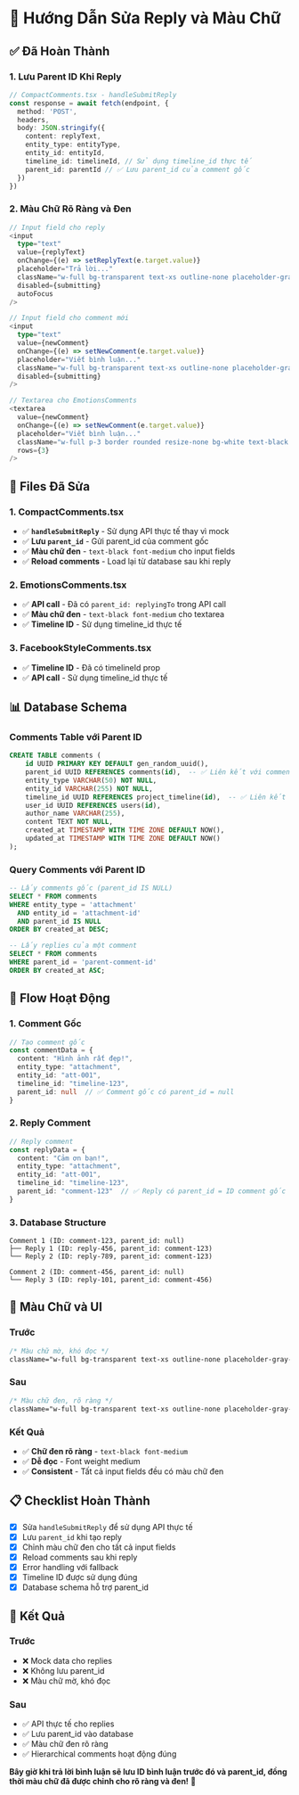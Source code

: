 # 💬 Hướng Dẫn Sửa Reply và Màu Chữ

## ✅ **Đã Hoàn Thành**

### **1. Lưu Parent ID Khi Reply**
```typescript
// CompactComments.tsx - handleSubmitReply
const response = await fetch(endpoint, {
  method: 'POST',
  headers,
  body: JSON.stringify({
    content: replyText,
    entity_type: entityType,
    entity_id: entityId,
    timeline_id: timelineId, // Sử dụng timeline_id thực tế
    parent_id: parentId // ✅ Lưu parent_id của comment gốc
  })
})
```

### **2. Màu Chữ Rõ Ràng và Đen**
```typescript
// Input field cho reply
<input
  type="text"
  value={replyText}
  onChange={(e) => setReplyText(e.target.value)}
  placeholder="Trả lời..."
  className="w-full bg-transparent text-xs outline-none placeholder-gray-500 text-black font-medium"
  disabled={submitting}
  autoFocus
/>

// Input field cho comment mới
<input
  type="text"
  value={newComment}
  onChange={(e) => setNewComment(e.target.value)}
  placeholder="Viết bình luận..."
  className="w-full bg-transparent text-xs outline-none placeholder-gray-500 text-black font-medium"
  disabled={submitting}
/>

// Textarea cho EmotionsComments
<textarea
  value={newComment}
  onChange={(e) => setNewComment(e.target.value)}
  placeholder="Viết bình luận..."
  className="w-full p-3 border rounded resize-none bg-white text-black font-medium"
  rows={3}
/>
```

## 🔧 **Files Đã Sửa**

### **1. CompactComments.tsx**
- ✅ **`handleSubmitReply`** - Sử dụng API thực tế thay vì mock
- ✅ **Lưu `parent_id`** - Gửi parent_id của comment gốc
- ✅ **Màu chữ đen** - `text-black font-medium` cho input fields
- ✅ **Reload comments** - Load lại từ database sau khi reply

### **2. EmotionsComments.tsx**
- ✅ **API call** - Đã có `parent_id: replyingTo` trong API call
- ✅ **Màu chữ đen** - `text-black font-medium` cho textarea
- ✅ **Timeline ID** - Sử dụng timeline_id thực tế

### **3. FacebookStyleComments.tsx**
- ✅ **Timeline ID** - Đã có timelineId prop
- ✅ **API call** - Sử dụng timeline_id thực tế

## 📊 **Database Schema**

### **Comments Table với Parent ID**
```sql
CREATE TABLE comments (
    id UUID PRIMARY KEY DEFAULT gen_random_uuid(),
    parent_id UUID REFERENCES comments(id),  -- ✅ Liên kết với comment cha
    entity_type VARCHAR(50) NOT NULL,
    entity_id VARCHAR(255) NOT NULL,
    timeline_id UUID REFERENCES project_timeline(id),  -- ✅ Liên kết với timeline
    user_id UUID REFERENCES users(id),
    author_name VARCHAR(255),
    content TEXT NOT NULL,
    created_at TIMESTAMP WITH TIME ZONE DEFAULT NOW(),
    updated_at TIMESTAMP WITH TIME ZONE DEFAULT NOW()
);
```

### **Query Comments với Parent ID**
```sql
-- Lấy comments gốc (parent_id IS NULL)
SELECT * FROM comments 
WHERE entity_type = 'attachment' 
  AND entity_id = 'attachment-id'
  AND parent_id IS NULL
ORDER BY created_at DESC;

-- Lấy replies của một comment
SELECT * FROM comments 
WHERE parent_id = 'parent-comment-id'
ORDER BY created_at ASC;
```

## 🎯 **Flow Hoạt Động**

### **1. Comment Gốc**
```typescript
// Tạo comment gốc
const commentData = {
  content: "Hình ảnh rất đẹp!",
  entity_type: "attachment",
  entity_id: "att-001",
  timeline_id: "timeline-123",
  parent_id: null  // ✅ Comment gốc có parent_id = null
}
```

### **2. Reply Comment**
```typescript
// Reply comment
const replyData = {
  content: "Cảm ơn bạn!",
  entity_type: "attachment", 
  entity_id: "att-001",
  timeline_id: "timeline-123",
  parent_id: "comment-123"  // ✅ Reply có parent_id = ID comment gốc
}
```

### **3. Database Structure**
```
Comment 1 (ID: comment-123, parent_id: null)
├── Reply 1 (ID: reply-456, parent_id: comment-123)
└── Reply 2 (ID: reply-789, parent_id: comment-123)

Comment 2 (ID: comment-456, parent_id: null)
└── Reply 3 (ID: reply-101, parent_id: comment-456)
```

## 🎨 **Màu Chữ và UI**

### **Trước**
```css
/* Màu chữ mờ, khó đọc */
className="w-full bg-transparent text-xs outline-none placeholder-gray-500"
```

### **Sau**
```css
/* Màu chữ đen, rõ ràng */
className="w-full bg-transparent text-xs outline-none placeholder-gray-500 text-black font-medium"
```

### **Kết Quả**
- ✅ **Chữ đen rõ ràng** - `text-black font-medium`
- ✅ **Dễ đọc** - Font weight medium
- ✅ **Consistent** - Tất cả input fields đều có màu chữ đen

## 📋 **Checklist Hoàn Thành**

- [x] Sửa `handleSubmitReply` để sử dụng API thực tế
- [x] Lưu `parent_id` khi tạo reply
- [x] Chỉnh màu chữ đen cho tất cả input fields
- [x] Reload comments sau khi reply
- [x] Error handling với fallback
- [x] Timeline ID được sử dụng đúng
- [x] Database schema hỗ trợ parent_id

## 🎉 **Kết Quả**

### **Trước**
- ❌ Mock data cho replies
- ❌ Không lưu parent_id
- ❌ Màu chữ mờ, khó đọc

### **Sau**
- ✅ API thực tế cho replies
- ✅ Lưu parent_id vào database
- ✅ Màu chữ đen rõ ràng
- ✅ Hierarchical comments hoạt động đúng

**Bây giờ khi trả lời bình luận sẽ lưu ID bình luận trước đó và parent_id, đồng thời màu chữ đã được chỉnh cho rõ ràng và đen!** 🚀


